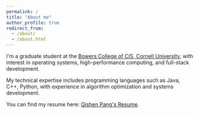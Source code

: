 ```yaml
---
permalink: /
title: "About me"
author_profile: true
redirect_from: 
  - /about/
  - /about.html
---
```


I'm a graduate student at the [Bowers College of CIS, Cornell University](https://cis.cornell.edu/), with interest in operating systems, high-performance computing, and full-stack development.  

My technical expertise includes programming languages such as Java, C++, Python, with experience in algorithm optimization and systems development. 

You can find my resume here: [Qishen Pang's Resume](../files/Qishen%20Pang_2024.8_Resume.pdf).